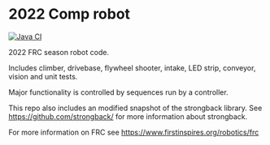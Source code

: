 # 2022 Comp robot

[![Java CI](https://github.com/Team3132/FRC-2022/actions/workflows/gradle.yml/badge.svg)](https://github.com/Team3132/FRC-2022/actions/workflows/gradle.yml)

2022 FRC season robot code.

Includes climber, drivebase, flywheel shooter, intake, LED strip, conveyor, vision and unit tests.

Major functionality is controlled by sequences run by a controller.

This repo also includes an modified snapshot of the strongback library. See <https://github.com/strongback/> for more information about strongback.

For more information on FRC see <https://www.firstinspires.org/robotics/frc>
